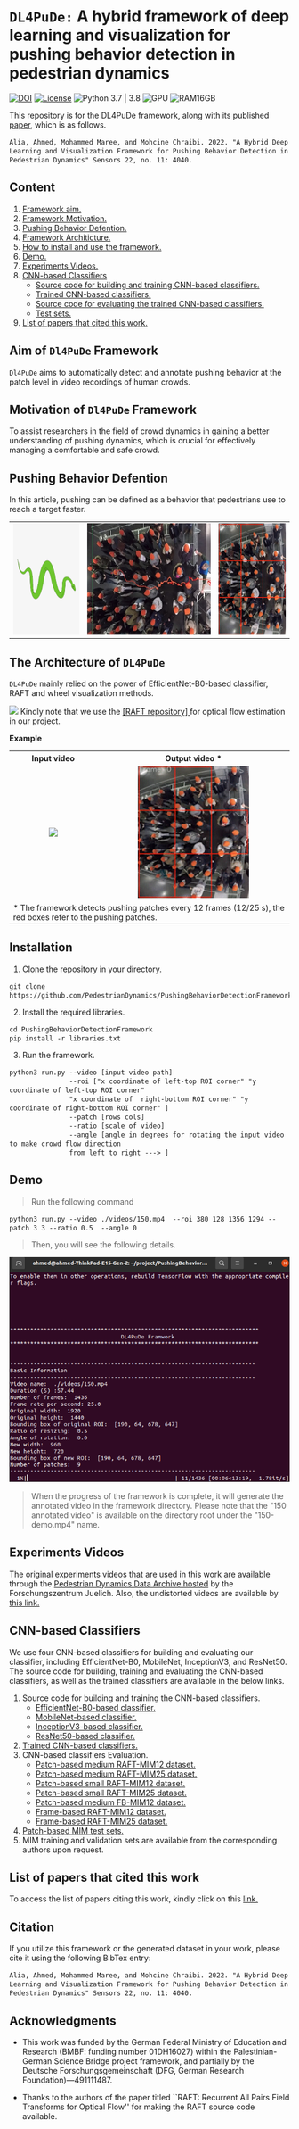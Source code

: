 # `DL4PuDe:` A hybrid framework of deep learning and visualization for pushing behavior detection in pedestrian dynamics

[![DOI](https://zenodo.org/badge/447236287.svg)](https://zenodo.org/badge/latestdoi/447236287) [![License](https://img.shields.io/badge/License-BSD_3--Clause-blue.svg)](./LICENSE)  ![Python 3.7 | 3.8](https://img.shields.io/badge/Python-3.7|3.8-blue.svg)  ![GPU](https://img.shields.io/badge/GPU-No-yellow) ![RAM16GB](https://img.shields.io/badge/RAM-16GB-red)  

This repository is for the DL4PuDe framework, along with its  published [paper](https://www.mdpi.com/1424-8220/22/11/4040/htm), which is as follows.
```
Alia, Ahmed, Mohammed Maree, and Mohcine Chraibi. 2022. "A Hybrid Deep Learning and Visualization Framework for Pushing Behavior Detection in Pedestrian Dynamics" Sensors 22, no. 11: 4040. 
```
## Content
1. <a href="#aim"> Framework aim. </a>
2. <a href="#motivation"> Framework Motivation. </a>
3. <a href="#defention"> Pushing Behavior Defention. </a>
4. <a href="#architicture"> Framework Architicture. </a>
5. <a href="#install"> How to install and use the framework. </a>
6. <a href="#demo"> Demo. </a>
7. <a href="#videos"> Experiments Videos. </a>
8. <a href="#cnn"> CNN-based Classifiers </a>
    * <a href="#cnnsource"> Source code for building and training CNN-based classifiers. </a>
    * <a href="#trained"> Trained CNN-based classifiers. </a>
    * <a href="#evaluate"> Source code for evaluating the trained CNN-based classifiers. </a>
    *  <a href="#test"> Test sets. </a>
9. <a href="#list"> List of papers that cited this work. </a>

## Aim of `Dl4PuDe` Framework
<a name="aim">

`Dl4PuDe`  aims to automatically detect and annotate pushing behavior at the patch level in video recordings of human crowds. 

## Motivation of `Dl4PuDe` Framework
<a name="motivation">

To assist researchers in the field of crowd dynamics in gaining a better understanding of pushing dynamics, which is crucial for effectively managing a comfortable and safe crowd.

## Pushing Behavior Defention
<a name="defention">

In this article, pushing can be defined as a behavior that pedestrians use to reach a target faster.

<table border="0" width="100%" align="center">
<tr>
    <td align="center"> <img src="./files/snake.jpeg" height="200"/>  </td>
    <td align="center"> <img src="./files/snakemotion.jpg" height="200"/>  </td>
    <td align="center"> <img src="./files/output150-distorted.gif" height="200"/> </td>
</tr>
</table>

## The Architecture of `DL4PuDe`
<a name="architicture">

`DL4PuDe` mainly relied on the power of EfficientNet-B0-based classifier, RAFT and wheel visualization methods.

<img src="./files/framework1.png"/>
Kindly note that we use the <a href="https://github.com/princeton-vl/RAFT" />[RAFT repository] </a> for optical flow estimation in our project.

**Example**
<table border="0" width="100%" align="center">
<tr>
   <th align="cenetr"> Input video </th>
   <th align="cenetr"> Output video * </th>
   
</tr>
<tr>
   <td align="center"> <img src="./files/input150-distorted.gif" width="300"/> </td>
   <td align="center"> <img src="./files/output150-distorted.gif" width="200"/> </td>
</tr>
<tr>
   <td colspan="2"> * The framework detects pushing patches every 12 frames (12/25 s), the red boxes refer to the pushing patches. </td>
</tr>
</table>

## Installation
<a name="install">

1. Clone the repository in your directory.
```
git clone https://github.com/PedestrianDynamics/PushingBehaviorDetectionFramework.git
```
2. Install the required libraries.
```
cd PushingBehaviorDetectionFramework
pip install -r libraries.txt
```
3. Run the framework. 
```
python3 run.py --video [input video path]  
               --roi ["x coordinate of left-top ROI corner" "y coordinate of left-top ROI corner"
               "x coordinate of  right-bottom ROI corner" "y coordinate of right-bottom ROI corner" ] 
               --patch [rows cols]    
               --ratio [scale of video]   
               --angle [angle in degrees for rotating the input video to make crowd flow direction
               from left to right ---> ]
```   
## Demo 
<a name="demo">

>Run the following command

```   
python3 run.py --video ./videos/150.mp4  --roi 380 128 1356 1294 --patch 3 3 --ratio 0.5  --angle 0
```  
> Then, you will see the following details.

<img src="./files/run.png"/>

> When the progress of the framework is complete, it will generate the annotated video in the framework directory. Please note that the "150 annotated video" is available on the directory root under the "150-demo.mp4" name.

## Experiments Videos
<a name="videos">

The original experiments videos that are used in this work are available through the [Pedestrian Dynamics Data Archive hosted](http://ped.fz-juelich.de/da/2018crowdqueue) by the Forschungszentrum Juelich. Also, the undistorted videos are available by [this link.](https://drive.google.com/drive/folders/16eZhC9mnUQUXxUeIUXd6xwBU2fSf3qCz?usp=sharing) 

## CNN-based Classifiers
<a name="cnn">

We use four CNN-based classifiers for building and evaluating our classifier, including EfficientNet-B0, MobileNet, InceptionV3, and ResNet50. The source code for building, training and evaluating the CNN-based classifiers, as well as the trained classifiers are available in the below links.
1. Source code for building and training the CNN-based classifiers. <a name="cnnsource">
   * [EfficientNet-B0-based classifier.](./CNN/CNN-Architectures/efficientNetB0.ipynb)
   * [MobileNet-based classifier.](./CNN/CNN-Architectures/InceptionV3.ipynb)
   * [InceptionV3-based classifier.](./CNN/CNN-Architectures/InceptionV3.ipynb)
   * [ResNet50-based classifier.](./CNN/CNN-Architectures/ResNet50.ipynb)
2. [Trained CNN-based classifiers.](https://drive.google.com/drive/folders/1vmgYufnt4_NNQUE9PGYZLkrn5DmErENu?usp=sharing) <a name="trained">
3. CNN-based classifiers Evaluation. <a name="#evaluate">
   * [Patch-based medium RAFT-MIM12 dataset.](./CNN/Classifiers-evaluation/patch-based-medium-RAFT-MIM12/)
   * [Patch-based medium RAFT-MIM25 dataset.](./CNN/Classifiers-evaluation/patch-based-medium-RAFT-MIM25/)
   * [Patch-based small RAFT-MIM12 dataset.](./CNN/Classifiers-evaluation/patch-based-small-RAFT-MIM12/)
   * [Patch-based small RAFT-MIM25 dataset.](./CNN/Classifiers-evaluation/patch-based-small-RAFT-MIM25/)
   * [Patch-based medium FB-MIM12 dataset.](./CNN/Classifiers-evaluation/patch-based-medium-FB-MM12/)
   * [Frame-based RAFT-MIM12 dataset.](./CNN/Classifiers-evaluation/frame-based-RAFT-MIM12/)
   * [Frame-based RAFT-MIM25 dataset.](./CNN/Classifiers-evaluation/frame-based-RAFT-MIM25/)
4. [Patch-based MIM test sets.](./CNN/Classifiers-evaluation/test-sets/) <a name="test">
5. MIM training and validation sets are available from the corresponding authors upon request.
 
## List of papers that cited this work 
<a name="list">

To access the list of papers citing this work, kindly click on this [link.](https://scholar.google.com/scholar?oi=bibs&hl=en&cites=14553227952079022657&as_sdt=5)

## Citation

If you utilize this framework or the generated dataset in your work, please cite it using the following BibTex entry:
```
Alia, Ahmed, Mohammed Maree, and Mohcine Chraibi. 2022. "A Hybrid Deep Learning and Visualization Framework for Pushing Behavior Detection in Pedestrian Dynamics" Sensors 22, no. 11: 4040. 
```

## Acknowledgments
* This work was funded by the German Federal Ministry of Education and Research (BMBF: funding number 01DH16027) within the Palestinian-German Science Bridge project framework, and partially by the Deutsche Forschungsgemeinschaft (DFG, German Research Foundation)—491111487.

* Thanks to the authors of the paper titled ``RAFT: Recurrent All Pairs Field Transforms for Optical Flow'' for making the RAFT source code available.


 
